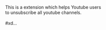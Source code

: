 This is a extension which helps Youtube users<br>
to unsubscribe all youtube channels.
<br>
<br>
#xd...